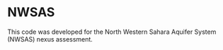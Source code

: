 # NWSAS
This code was developed for the North Western Sahara Aquifer System (NWSAS) nexus assessment. 
